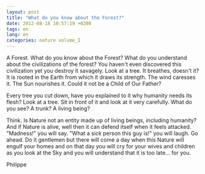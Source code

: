 ```yaml
---
layout: post
title: "What do you know about the Forest?"
date: 2012-08-18 10:57:19 +0200
tags: en
lang: en
categories: nature volume_I
---
```

A Forest. What do you know about the Forest? What do you understand about the civilizations of the forest? You haven't even discovered this civilization yet you destroy it savagely. Look at a tree. It breathes, doesn't it? It is rooted in the Earth from which it draws its strength. The wind caresses it. The Sun nourishes it. Could it not be a Child of Our Father?

Every tree you cut down, have you explained to it why humanity needs its flesh? Look at a tree. Sit in front of it and look at it very carefully. What do you see? A trunk? A living being?

Think. Is Nature not an entity made up of living beings, including humanity? And if Nature is alive, well then it can defend itself when it feels attacked. "Madness!" you will say. "What a sick person this guy is!" you will laugh. Go ahead. Do it gentlemen but there will come a day when this Nature will engulf your homes and on that day you will cry for your wives and children as you look at the Sky and you will understand that it is too late... for you.

Philippe

<!-- This work is licensed under a Creative Commons Attribution-NonCommercial 4.0 International License. -->